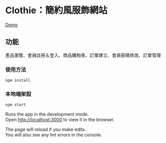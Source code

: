 # Clothie：簡約風服飾網站

[Demo](https://clothie-3717b.web.app/)

## 功能

產品瀏覽、會員註冊＆登入、商品購物車、訂單建立、會員密碼修改、訂單管理

### 使用方法

`npm install`

### 本地端架設

`npm start`

Runs the app in the development mode.\
Open [http://localhost:3000](http://localhost:3000) to view it in the browser.

The page will reload if you make edits.\
You will also see any lint errors in the console.
